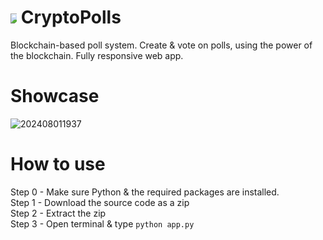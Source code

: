 # <img src="https://github.com/user-attachments/assets/2bb49dcb-9877-4366-960f-0c819ef1869f" style="max-width: 2%;"> CryptoPolls
Blockchain-based poll system. Create & vote on polls, using the power of the blockchain. Fully responsive web app.

# Showcase
![202408011937](https://github.com/user-attachments/assets/742b7789-e823-4932-84cc-a37ba09cce5b)

# How to use
Step 0 - Make sure Python & the required packages are installed.<br>
Step 1 - Download the source code as a zip<br>
Step 2 - Extract the zip <br>
Step 3 - Open terminal & type `python app.py`
